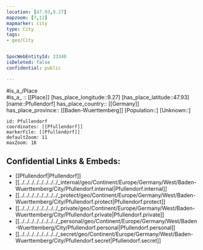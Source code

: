 ```yaml
---
location: [47.93,9.27] 
mapzoom: [7,12] 
mapmarker: city 
type: City
tags:
- geo/City


SpocWebEntityId: 33348
isDeleted: false
confidential: public

---
```

#is_a_/Place  
#is_a_ :: [[Place]] 
[has_place_longitude::9.27] 
[has_place_latitude::47.93] 
[name::Pfullendorf] 
has_place_country:: [[Germany]]  
has_place_province:: [[Baden-Wuerttemberg]] 
[Population::] 
[Unknown::] 


```leaflet
id: Pfullendorf
coordinates: [[Pfullendorf]] 
markerFile: [[Pfullendorf]] 
defaultZoom: 11 
maxZoom: 18
```


## Confidential Links & Embeds: 
- [[Pfullendorf|Pfullendorf]]  
- [[../../../../../../../../_internal/geo/Continent/Europe/Germany/West/Baden-Wuerttemberg/City/Pfullendorf.internal|Pfullendorf.internal]] 
- [[../../../../../../../../_protect/geo/Continent/Europe/Germany/West/Baden-Wuerttemberg/City/Pfullendorf.protect|Pfullendorf.protect]] 
- [[../../../../../../../../_private/geo/Continent/Europe/Germany/West/Baden-Wuerttemberg/City/Pfullendorf.private|Pfullendorf.private]] 
- [[../../../../../../../../_personal/geo/Continent/Europe/Germany/West/Baden-Wuerttemberg/City/Pfullendorf.personal|Pfullendorf.personal]] 
- [[../../../../../../../../_secret/geo/Continent/Europe/Germany/West/Baden-Wuerttemberg/City/Pfullendorf.secret|Pfullendorf.secret]] 
